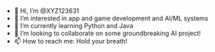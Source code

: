- 👋 Hi, I’m @XYZ123631
- 👀 I’m interested in app and game development and AI/ML systems
- 🌱 I’m currently learning Python and Java
- 💞️ I’m looking to collaborate on some groundbreaking AI project!
- 📫 How to reach me: Hold your breath!

<!---
XYZ123631/XYZ123631 is a ✨ special ✨ repository because its `README.md` (this file) appears on your GitHub profile.
You can click the Preview link to take a look at your changes.
--->
